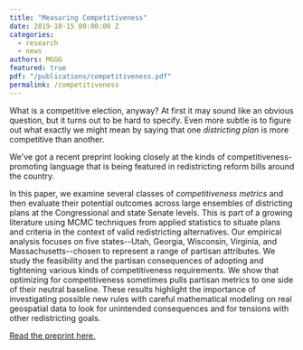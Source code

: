 ```yaml
---
title: "Measuring Competitiveness"
date: 2019-10-15 00:00:00 Z
categories:
  - research
  - news
authors: MGGG
featured: true
pdf: "/publications/competitiveness.pdf"
permalink: /competitiveness
---
```


What is a competitive election, anyway?  At first it may sound like an obvious
question, but it turns out to be hard to specify.  Even more subtle is to 
figure out what exactly we might mean by saying that one <i>districting plan</i>
is more competitive than another.

We've got a recent preprint looking closely at the kinds of competitiveness-promoting
language that is being featured in redistricting reform bills around the country.


In this paper, we examine several classes of *competitiveness metrics* 
and then evaluate their potential outcomes across
large ensembles of districting plans at the Congressional and state Senate
levels. This is part of a growing literature using MCMC techniques from applied
statistics to situate plans and criteria in the context of valid redistricting
alternatives. Our empirical analysis focuses on five states--Utah, Georgia,
Wisconsin, Virginia, and Massachusetts--chosen to represent a range of partisan
attributes. We study the feasibility and the partisan consequences of adopting
and tightening various kinds of competitiveness requirements. We show that
optimizing for competitiveness sometimes pulls partisan metrics to one side of
their neutral baseline. These results highlight the importance of investigating
possible new rules with careful mathematical modeling on real geospatial data
to look for unintended consequences and for tensions with other redistricting
goals.


[Read the preprint here.](/uploads/competitiveness.pdf)
